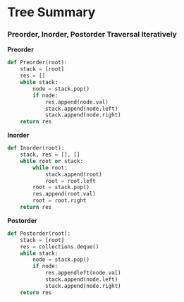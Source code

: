 # Tree Summary
### Preorder, Inorder, Postorder Traversal Iteratively
**Preorder**
```python
def Preorder(root):
    stack = [root]
    res = []
    while stack:
        node = stack.pop()
        if node:
            res.append(node.val)
            stack.append(node.left)
            stack.append(node.right)
    return res
```
**Inorder**
```python
def Inorder(root):
    stack, res = [], []
    while root or stack:
        while root:
            stack.append(root)
            root = root.left
        root = stack.pop()
        res.append(root.val)
        root = root.right
    return res
```

**Postorder**
```python
def Postorder(root):
    stack = [root]
    res = collections.deque()
    while stack:
        node = stack.pop()
        if node:
            res.appendleft(node.val)
            stack.append(node.left)
            stack.append(node.right)
    return res
```